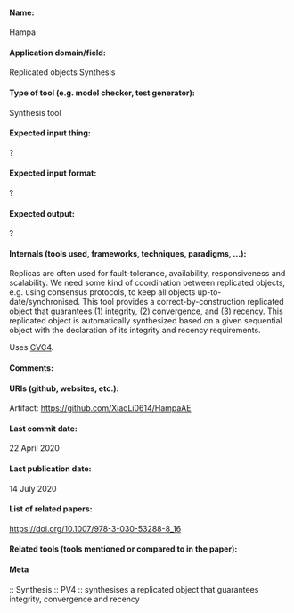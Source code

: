 #### Name:
Hampa

#### Application domain/field:
Replicated objects
Synthesis

#### Type of tool (e.g. model checker, test generator):
Synthesis tool

#### Expected input thing:
?

#### Expected input format:
?

#### Expected output:
?

#### Internals (tools used, frameworks, techniques, paradigms, ...):
Replicas are often used for fault-tolerance, availability, responsiveness and scalability. We need some kind of coordination between replicated objects, e.g. using consensus protocols, to keep all objects up-to-date/synchronised. This tool provides a correct-by-construction replicated object that guarantees (1) integrity, (2) convergence, and (3) recency. This replicated object is automatically synthesized based on a given sequential object with the declaration of its integrity and recency requirements.

Uses [CVC4](../Solvers/SMT/CVC4.md).

#### Comments:

#### URIs (github, websites, etc.):
Artifact: https://github.com/XiaoLi0614/HampaAE

#### Last commit date:
22 April 2020

#### Last publication date:
14 July 2020

#### List of related papers:
https://doi.org/10.1007/978-3-030-53288-8_16

#### Related tools (tools mentioned or compared to in the paper):

#### Meta
:: Synthesis
:: PV4 :: synthesises a replicated object that guarantees integrity, convergence and recency